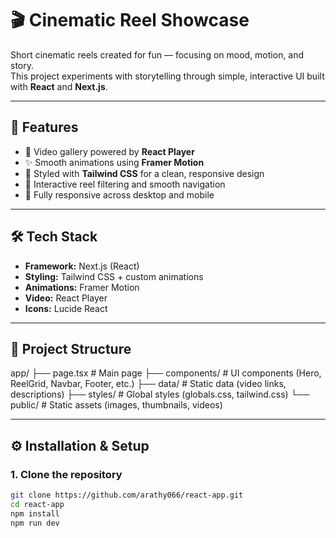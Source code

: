 # 🎬 Cinematic Reel Showcase

Short cinematic reels created for fun — focusing on mood, motion, and story.  
This project experiments with storytelling through simple, interactive UI built with **React** and **Next.js**.

---

## 🚀 Features

- 🎥 Video gallery powered by **React Player**  
- ✨ Smooth animations using **Framer Motion**  
- 🎨 Styled with **Tailwind CSS** for a clean, responsive design  
- 🔄 Interactive reel filtering and smooth navigation  
- 📱 Fully responsive across desktop and mobile  

---

## 🛠 Tech Stack

- **Framework:** Next.js (React)  
- **Styling:** Tailwind CSS + custom animations  
- **Animations:** Framer Motion  
- **Video:** React Player  
- **Icons:** Lucide React  

---

## 📂 Project Structure

app/
├── page.tsx # Main page
├── components/ # UI components (Hero, ReelGrid, Navbar, Footer, etc.)
├── data/ # Static data (video links, descriptions)
├── styles/ # Global styles (globals.css, tailwind.css)
└── public/ # Static assets (images, thumbnails, videos)

---

## ⚙️ Installation & Setup

### 1. Clone the repository
```bash
git clone https://github.com/arathy066/react-app.git
cd react-app
npm install
npm run dev